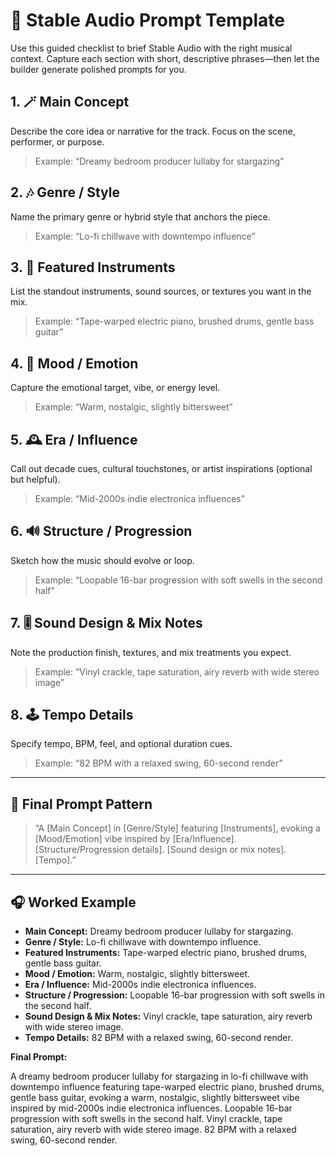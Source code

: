 # 🎵 Stable Audio Prompt Template

Use this guided checklist to brief Stable Audio with the right musical context. Capture each section with short, descriptive phrases—then let the builder generate polished prompts for you.

## 1. 🪄 Main Concept
Describe the core idea or narrative for the track. Focus on the scene, performer, or purpose.
> Example: “Dreamy bedroom producer lullaby for stargazing”

## 2. 🎶 Genre / Style
Name the primary genre or hybrid style that anchors the piece.
> Example: “Lo-fi chillwave with downtempo influence”

## 3. 🎹 Featured Instruments
List the standout instruments, sound sources, or textures you want in the mix.
> Example: “Tape-warped electric piano, brushed drums, gentle bass guitar”

## 4. 💫 Mood / Emotion
Capture the emotional target, vibe, or energy level.
> Example: “Warm, nostalgic, slightly bittersweet”

## 5. 🕰️ Era / Influence
Call out decade cues, cultural touchstones, or artist inspirations (optional but helpful).
> Example: “Mid-2000s indie electronica influences”

## 6. 🔊 Structure / Progression
Sketch how the music should evolve or loop.
> Example: “Loopable 16-bar progression with soft swells in the second half”

## 7. 🎚️ Sound Design & Mix Notes
Note the production finish, textures, and mix treatments you expect.
> Example: “Vinyl crackle, tape saturation, airy reverb with wide stereo image”

## 8. 🕹️ Tempo Details
Specify tempo, BPM, feel, and optional duration cues.
> Example: “82 BPM with a relaxed swing, 60-second render”

---

## 🧩 Final Prompt Pattern
> “A [Main Concept] in [Genre/Style] featuring [Instruments], evoking a [Mood/Emotion] vibe inspired by [Era/Influence]. [Structure/Progression details]. [Sound design or mix notes]. [Tempo].”

---

## 🎧 Worked Example

- **Main Concept:** Dreamy bedroom producer lullaby for stargazing.
- **Genre / Style:** Lo-fi chillwave with downtempo influence.
- **Featured Instruments:** Tape-warped electric piano, brushed drums, gentle bass guitar.
- **Mood / Emotion:** Warm, nostalgic, slightly bittersweet.
- **Era / Influence:** Mid-2000s indie electronica influences.
- **Structure / Progression:** Loopable 16-bar progression with soft swells in the second half.
- **Sound Design & Mix Notes:** Vinyl crackle, tape saturation, airy reverb with wide stereo image.
- **Tempo Details:** 82 BPM with a relaxed swing, 60-second render.

**Final Prompt:**

A dreamy bedroom producer lullaby for stargazing in lo-fi chillwave with downtempo influence featuring tape-warped electric piano, brushed drums, gentle bass guitar, evoking a warm, nostalgic, slightly bittersweet vibe inspired by mid-2000s indie electronica influences. Loopable 16-bar progression with soft swells in the second half. Vinyl crackle, tape saturation, airy reverb with wide stereo image. 82 BPM with a relaxed swing, 60-second render.

